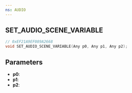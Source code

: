 ```yaml
---
ns: AUDIO
---
```

## SET_AUDIO_SCENE_VARIABLE

```c
// 0xEF21A9EF089A2668
void SET_AUDIO_SCENE_VARIABLE(Any p0, Any p1, Any p2);
```

## Parameters
* **p0**:
* **p1**:
* **p2**:
